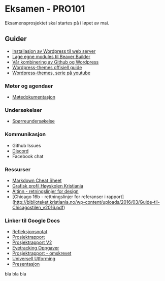 # Eksamen - PRO101

Eksamensprosjektet skal startes på i løpet av mai.

## Guider
* [Installasjon av Wordpress til web server](https://github.com/olaven/PRO101-eksamen/wiki/How-to-Wordpress)
* [Lage egne modules til Beaver Builder](https://kb.wpbeaverbuilder.com/article/596-cmdg-01-create-a-plugin)
* [Vår kombinering av Github og Wordpress](https://github.com/olaven/PRO101-eksamen/wiki/Guide:-Kombinere-Wordpress-og-Github)
* [Wordpress-themes offisiell guide](https://developer.wordpress.org/themes/getting-started/who-should-read-this-handbook/)
* [Wordpress-themes, serie på youtube](https://www.youtube.com/playlist?list=PLpcSpRrAaOaqMA4RdhSnnNcaqOVpX7qi5)

### Møter og agendaer

* [Møtedokumentasjon](https://docs.google.com/document/d/1FUXLOJg794F6NIIu2mLVjFSWY7_rolldiPLHSG068us/edit)

### Undersøkelser

* [Spørreundersøkelse](https://docs.google.com/forms/d/1UR7eo3kX0v_yvSnWNsZMbWUsGRVToseopP5vBos-1L8/edit)

### Kommunikasjon

* Github Issues
* [Discord](https://discord.gg/FgPVHz)
* Facebook chat

### Ressurser

* [Markdown Cheat Sheet](https://github.com/adam-p/markdown-here/wiki/Markdown-Cheatsheet#links)
* [Grafisk profil Høyskolen Kristiania](http://designmanual.kristiania.no/)
* [Altinn - retningslinjer for design](https://altinn.github.io/designsystem-styleguide/)
* [Chicago 16b - rettningslinjer for referanser i rapport] (http://biblioteket.kristiania.no/wp-content/uploads/2016/03/Guide-til-Chicagostilen_v2016.pdf)

### Linker til Google Docs
* [Refleksjonsnotat](https://docs.google.com/document/d/1u0wtHEnJZBXc48v-dR277CzpitJiW6A8kUBxA-GjQng/edit?usp=sharing)
* [Prosjektrapport](https://docs.google.com/document/d/1NL02W9n7cEB-6m_qgaMzo_iEeZ2fwgKrPY1rx_9L7xw/edit?usp=sharing)
* [Prosjektrapport V2](https://docs.google.com/document/d/1bPSxvhhEF6BdxK-DtokFBlmW4o8TCz9hBrR0PLxWLL0/edit?usp=sharing)
* [Eyetracking Oppgaver](https://docs.google.com/document/d/1tPIoaA2SvJudbrG7wErKSY7fWmjsRmOxhl7-lIQD8tU/edit)
* [Prosjektrapport - omskrevet](https://docs.google.com/document/d/1z6eCzYGgr2qbtRJiws6HhfmuIO1GvKqTiPZavOYtaMs/edit?usp=sharing)
* [Universell Utforming](https://docs.google.com/document/d/1FH8B9lRFcQwvOhbkMkPZZ11Lc5SvfETDQSkPl-PKYhg/edit?usp=sharing)
* [Presentasjon](https://docs.google.com/presentation/d/1CRxw84o__fkE5c9Rc3ousD1J7uMx5ZeLEPeYVzyDA58/edit?usp=sharing)

bla bla bla
